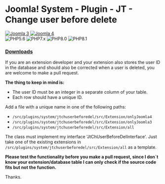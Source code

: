 # Joomla! System - Plugin - JT - Change user before delete
[![Joomla 3](https://img.shields.io/badge/Joomla™-3.10-darkgreen?logo=joomla&logoColor=c2c9d6&style=for-the-badge)](https://downloads.joomla.org/cms) [![Joomla 4](https://img.shields.io/badge/Joomla™-4.x-darkgreen?logo=joomla&logoColor=c2c9d6&style=for-the-badge)](https://downloads.joomla.org/cms)  
![PHP5.6](https://img.shields.io/badge/PHP-5.6-darkgreen?logo=php&style=for-the-badge) ![PHP7.x](https://img.shields.io/badge/PHP-7.x-darkgreen?logo=php&style=for-the-badge) ![PHP8.0](https://img.shields.io/badge/PHP-8.0-darkgreen?logo=php&style=for-the-badge) ![PHP8.1](https://img.shields.io/badge/PHP-8.1-darkgreen?logo=php&style=for-the-badge)

### [Downloads](https://github.com/joomtools/plg_system_jtchuserbeforedel/releases)

If you are an extension developer and your extension also stores the user ID in the database and should also be corrected when a user is deleted, you are welcome to make a pull request.

**The thing to keep in mind is:**
- The user ID must be an integer in a separate column of your table.
- Each row should have a unique ID.


Add a file with a unique name in one of the following paths:
- `/src/plugins/system/jtchuserbeforedel/src/Extension/onlyJoomla4`
- `/src/plugins/system/jtchuserbeforedel/src/Extension/onlyJoomla3`
- `/src/plugins/system/jtchuserbeforedel/src/Extension/all`

The class must implement my interface 'JtChUserBeforeDelInterface'.
Just take one of the existing extensions in `/src/plugins/system/jtchuserbeforedel/src/Extension/all` as a template.

**Please test the functionality before you make a pull request, since I don`t know your extension/database table I can only check if the source code fits but not the function.**

Thanks.
